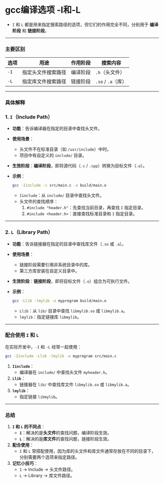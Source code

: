# gcc编译选项 -I和-L

- `I` 和 `L` 都是用来指定搜索路径的选项，但它们的作用完全不同，分别用于 **编译阶段** 和 **链接阶段**。

---

### **主要区别**

| 选项 | 用途 | 作用阶段 | 搜索内容 |
| --- | --- | --- | --- |
| `-I` | 指定头文件搜索路径 | 编译阶段 | `.h`（头文件） |
| `-L` | 指定库文件搜索路径 | 链接阶段 | `.so` / `.a`（库） |

---

### **具体解释**

### **1. `I`（Include Path）**

- **功能**：告诉编译器在指定的目录中查找头文件。
- **使用场景**：
    - 头文件不在标准目录（如 `/usr/include`）中时。
    - 项目中有自定义的 `include/` 目录。
- **生效阶段**：**编译阶段**，即将源代码（`.c` / `.cpp`）转换为目标文件（`.o`）。
- **示例**：
    
    ```bash
    gcc -Iinclude -c src/main.c -o build/main.o
    
    ```
    
    - `Iinclude`：从 `include/` 目录中查找头文件。
    - 头文件的查找顺序：
        1. `#include "header.h"`：先查找当前目录，再查找 `I` 指定目录。
        2. `#include <header.h>`：直接查找标准目录和 `I` 指定目录。

---

### **2. `L`（Library Path）**

- **功能**：告诉链接器在指定的目录中查找库文件（`.so` 或 `.a`）。
- **使用场景**：
    - 链接阶段需要引用非系统目录中的库。
    - 第三方库安装在自定义目录中。
- **生效阶段**：**链接阶段**，即将目标文件（`.o`）组合为可执行文件。
- **示例**：
    
    ```bash
    gcc -Llib -lmylib -o myprogram build/main.o
    
    ```
    
    - `Llib`：从 `lib/` 目录中查找 `libmylib.so` 或 `libmylib.a`。
    - `lmylib`：指定链接库 `libmylib`。

---

### **配合使用 `I` 和 `L`**

在实际开发中，`-I` 和 `-L` 经常一起使用：

```bash
gcc -Iinclude -Llib -lmylib -o myprogram src/main.c

```

1. **`Iinclude`**：
    - 编译器在 `include/` 中查找头文件 `myheader.h`。
2. **`Llib`**：
    - 链接器在 `lib/` 中查找库文件 `libmylib.so` 或 `libmylib.a`。
3. **`lmylib`**：
    - 指定链接 `libmylib`。

---

### **总结**

1. **`I` 和 `L` 的不同点**：
    - **`I`**：解决的是**头文件**的查找问题，编译阶段生效。
    - **`L`**：解决的是**库文件**的查找问题，链接阶段生效。
2. **配合使用**：
    - `I` 和 `L` 常搭配使用，因为库的头文件和库文件通常存放在不同的目录下，分别需要两个选项来指定路径。
3. **记忆小技巧**：
    - `I` → Include → 头文件路径。
    - `L` → Library → 库文件路径。